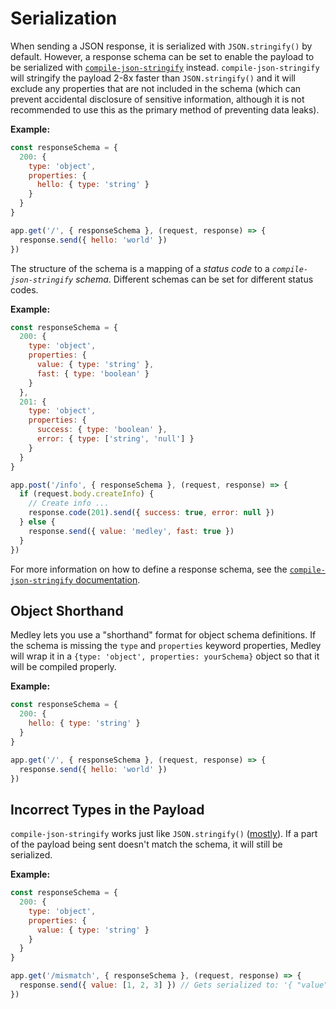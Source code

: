 # Serialization

When sending a JSON response, it is serialized with `JSON.stringify()` by default. However, a response schema can be set to enable the payload to be serialized with [`compile-json-stringify`](https://www.npmjs.com/package/compile-json-stringify) instead. `compile-json-stringify` will stringify the payload 2-8x faster than `JSON.stringify()` and it will exclude any properties that are not included in the schema (which can prevent accidental disclosure of sensitive information, although it is not recommended to use this as the primary method of preventing data leaks).

**Example:**

```js
const responseSchema = {
  200: {
    type: 'object',
    properties: {
      hello: { type: 'string' }
    }
  }
}

app.get('/', { responseSchema }, (request, response) => {
  response.send({ hello: 'world' })
})
```

The structure of the schema is a mapping of a *status code* to a *`compile-json-stringify` schema*. Different schemas can be set for different status codes.

**Example:**

```js
const responseSchema = {
  200: {
    type: 'object',
    properties: {
      value: { type: 'string' },
      fast: { type: 'boolean' }
    }
  },
  201: {
    type: 'object',
    properties: {
      success: { type: 'boolean' },
      error: { type: ['string', 'null'] }
    }
  }
}

app.post('/info', { responseSchema }, (request, response) => {
  if (request.body.createInfo) {
    // Create info ...
    response.code(201).send({ success: true, error: null })
  } else {
    response.send({ value: 'medley', fast: true })
  }
})
```

For more information on how to define a response schema, see the [`compile-json-stringify` documentation](https://github.com/nwoltman/compile-json-stringify).

## Object Shorthand

Medley lets you use a "shorthand" format for object schema definitions. If the schema is missing the `type` and `properties` keyword properties, Medley will wrap it in a `{type: 'object', properties: yourSchema}` object so that it will be compiled properly.

**Example:**

```js
const responseSchema = {
  200: {
    hello: { type: 'string' }
  }
}

app.get('/', { responseSchema }, (request, response) => {
  response.send({ hello: 'world' })
})
```

## Incorrect Types in the Payload

`compile-json-stringify` works just like `JSON.stringify()` ([mostly](https://github.com/nwoltman/compile-json-stringify#differences-from-jsonstringify)). If a part of the payload being sent doesn't match the schema, it will still be serialized.

**Example:**

```js
const responseSchema = {
  200: {
    type: 'object',
    properties: {
      value: { type: 'string' }
    }
  }
}

app.get('/mismatch', { responseSchema }, (request, response) => {
  response.send({ value: [1, 2, 3] }) // Gets serialized to: '{ "value": [1, 2, 3] }'
})
```
